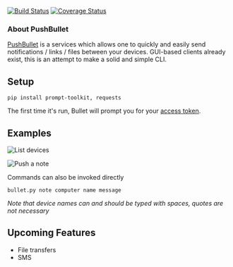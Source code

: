 [![Build Status](https://travis-ci.org/Demotivated/bullet.svg?branch=master)](https://travis-ci.org/Demotivated/bullet) [![Coverage Status](https://coveralls.io/repos/Demotivated/bullet/badge.svg?branch=master&service=github)](https://coveralls.io/github/Demotivated/bullet?branch=master)

### About PushBullet

[PushBullet](https://www.pushbullet.com/) is a services which allows one to quickly and easily send notifications / links / files between your devices. GUI-based clients already exist, this is an attempt to make a solid and simple CLI.

## Setup

```
pip install prompt-toolkit, requests
```

The first time it's run, Bullet will prompt you for your [access token](https://www.pushbullet.com/#settings/account). 

## Examples

![List devices](https://i.imgur.com/3ftBgnv.gif)

![Push a note](https://i.imgur.com/ByHeg62.gif)

Commands can also be invoked directly

```
bullet.py note computer name message
```

_Note that device names can and should be typed with spaces, quotes are not necessary_


## Upcoming Features

- File transfers
- SMS